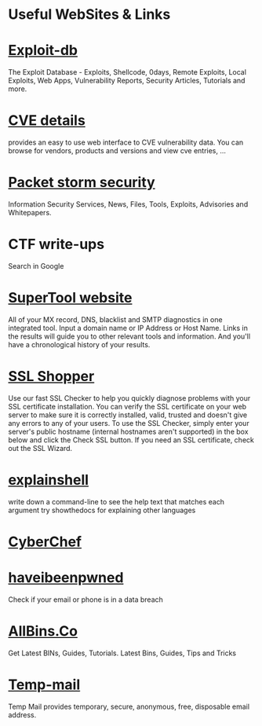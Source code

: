 # Useful WebSites & Links  

# [Exploit-db](https://www.exploit-db.com/)
The Exploit Database - Exploits, Shellcode, 0days, Remote Exploits, Local Exploits, Web Apps, Vulnerability Reports, Security Articles, Tutorials and more.
# [CVE details](https://www.cvedetails.com/)
 provides an easy to use web interface to CVE vulnerability data. You can browse for vendors, products and versions and view cve entries, ...
# [Packet storm security](https://packetstormsecurity.com/)
Information Security Services, News, Files, Tools, Exploits, Advisories and Whitepapers.
# CTF write-ups
Search in Google

# [SuperTool website](https://mxtoolbox.com/SuperTool.aspx)
 All of your MX record, DNS, blacklist and SMTP diagnostics in one integrated tool.  Input a domain name or IP Address or Host Name. Links in the results will guide you to other relevant tools and information.  And you'll have a chronological history of your results. 
# [SSL Shopper](https://www.sslshopper.com/ssl-checker.html)
Use our fast SSL Checker to help you quickly diagnose problems with your SSL certificate installation. You can verify the SSL certificate on your web server to make sure it is correctly installed, valid, trusted and doesn't give any errors to any of your users. To use the SSL Checker, simply enter your server's public hostname (internal hostnames aren't supported) in the box below and click the Check SSL button. If you need an SSL certificate, check out the SSL Wizard.
# [explainshell](https://explainshell.com/)
write down a command-line to see the help text that matches each argument
try showthedocs for explaining other languages
# [CyberChef](https://gchq.github.io/CyberChef/)
# [haveibeenpwned](https://haveibeenpwned.com/)
Check if your email or phone is in a data breach

# [AllBins.Co](https://allbins.co/)
Get Latest BINs, Guides, Tutorials.
Latest Bins, Guides, Tips and Tricks

# [Temp-mail](https://temp-mail.org/en/)
Temp Mail provides temporary, secure, anonymous, free, disposable email address.
